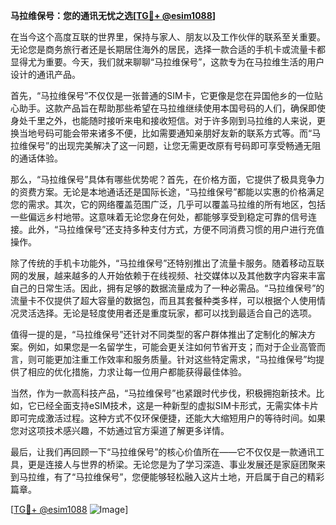 **马拉维保号：您的通讯无忧之选[[TG💪+ @esim1088](https://t.me/s/esim1088)]**

在当今这个高度互联的世界里，保持与家人、朋友以及工作伙伴的联系至关重要。无论您是商务旅行者还是长期居住海外的居民，选择一款合适的手机卡或流量卡都显得尤为重要。今天，我们就来聊聊“马拉维保号”，这款专为在马拉维生活的用户设计的通讯产品。

首先，“马拉维保号”不仅仅是一张普通的SIM卡，它更像是您在异国他乡的一位贴心助手。这款产品旨在帮助那些希望在马拉维继续使用本国号码的人们，确保即使身处千里之外，也能随时接听来电和接收短信。对于许多刚到马拉维的人来说，更换当地号码可能会带来诸多不便，比如需要通知亲朋好友新的联系方式等。而“马拉维保号”的出现完美解决了这一问题，让您无需更改原有号码即可享受畅通无阻的通话体验。

那么，“马拉维保号”具体有哪些优势呢？首先，在价格方面，它提供了极具竞争力的资费方案。无论是本地通话还是国际长途，“马拉维保号”都能以实惠的价格满足您的需求。其次，它的网络覆盖范围广泛，几乎可以覆盖马拉维的所有地区，包括一些偏远乡村地带。这意味着无论您身在何处，都能够享受到稳定可靠的信号连接。此外，“马拉维保号”还支持多种支付方式，方便不同消费习惯的用户进行充值操作。

除了传统的手机卡功能外，“马拉维保号”还特别推出了流量卡服务。随着移动互联网的发展，越来越多的人开始依赖于在线视频、社交媒体以及其他数字内容来丰富自己的日常生活。因此，拥有足够的数据流量成为了一种必需品。“马拉维保号”的流量卡不仅提供了超大容量的数据包，而且其套餐种类多样，可以根据个人使用情况灵活选择。无论是轻度使用者还是重度玩家，都可以找到最适合自己的选项。

值得一提的是，“马拉维保号”还针对不同类型的客户群体推出了定制化的解决方案。例如，如果您是一名留学生，可能会更关注如何节省开支；而对于企业高管而言，则可能更加注重工作效率和服务质量。针对这些特定需求，“马拉维保号”均提供了相应的优化措施，力求让每一位用户都能获得最佳体验。

当然，作为一款高科技产品，“马拉维保号”也紧跟时代步伐，积极拥抱新技术。比如，它已经全面支持eSIM技术，这是一种新型的虚拟SIM卡形式，无需实体卡片即可完成激活过程。这种方式不仅环保便捷，还能大大缩短用户的等待时间。如果您对这项技术感兴趣，不妨通过官方渠道了解更多详情。

最后，让我们再回顾一下“马拉维保号”的核心价值所在——它不仅仅是一款通讯工具，更是连接人与世界的桥梁。无论您是为了学习深造、事业发展还是家庭团聚来到马拉维，有了“马拉维保号”，您便能够轻松融入这片土地，开启属于自己的精彩篇章。

[[TG💪+ @esim1088](https://t.me/s/esim1088) ![Image](https://i.postimg.cc/4NQfJmqS/Snipaste-2025-05-13-00-14-12.png)]